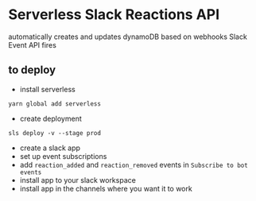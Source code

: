 # Serverless Slack Reactions API

automatically creates and updates dynamoDB based on webhooks Slack Event API fires

## to deploy

- install serverless

```
yarn global add serverless
```

- create deployment

```
sls deploy -v --stage prod
```

- create a slack app
- set up event subscriptions
- add `reaction_added` and `reaction_removed` events in `Subscribe to bot events`
- install app to your slack workspace
- install app in the channels where you want it to work
